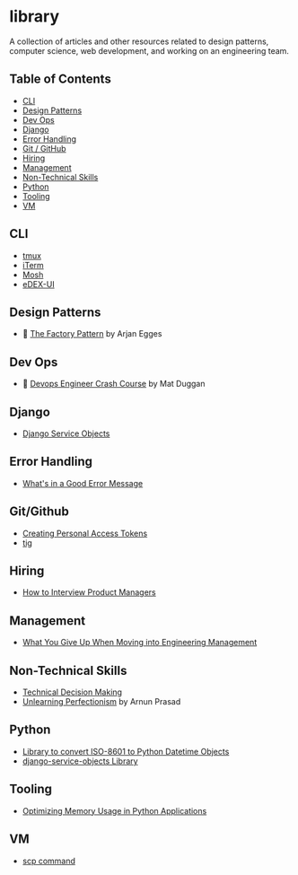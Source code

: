 # library
A collection of articles and other resources related to design patterns, computer science, web development, and working on an engineering team.

## Table of Contents

* [CLI](#cli)
* [Design Patterns](#design-patterns)
* [Dev Ops](#dev-ops)
* [Django](#django)
* [Error Handling](#error-handling)
* [Git / GitHub](#git-github)
* [Hiring](#hiring)
* [Management](#management)
* [Non-Technical Skills](#non-technical)
* [Python](#python)
* [Tooling](#tooling)
* [VM](#vm)

## CLI <a name="cli"></a>

* [tmux](https://github.com/tmux/tmux)
* [iTerm](https://iterm2.com/)
* [Mosh](https://mosh.org/)
* [eDEX-UI](https://github.com/GitSquared/edex-ui)

## Design Patterns <a name="design-patterns"></a>

* 📼 [The Factory Pattern](https://www.youtube.com/watch?v=s_4ZrtQs8Do) by Arjan Egges

## Dev Ops <a name="dev-ops"></a>

* 📜 [Devops Engineer Crash Course](https://matduggan.com/devops-engineer-crash-course/) by Mat Duggan

## Django <a name="django"></a>

* [Django Service Objects](https://mitchel.me/2017/django-service-objects/)

## Error Handling <a name="error-handling"></a>

* [What's in a Good Error Message](https://www.morling.dev/blog/whats-in-a-good-error-message/)

## Git/Github <a name="git-github"></a>

* [Creating Personal Access Tokens](https://docs.github.com/en/authentication/keeping-your-account-and-data-secure/creating-a-personal-access-token)
* [tig](https://github.com/jonas/tig)

## Hiring <a nam="hiring"></a>

* [How to Interview Product Managers](https://www.lennysnewsletter.com/p/how-to-interview-product-managers?token=eyJ1c2VyX2lkIjoyOTkyMTcwLCJfIjoib2c0elUiLCJpYXQiOjE2NDc5NjcyODcsImV4cCI6MTY0Nzk3MDg4NywiaXNzIjoicHViLTEwODQ1Iiwic3ViIjoicG9zdC1yZWFjdGlvbiJ9.ZWRlHcNG-KczHcUB8rlAOmqdWDpIfn1wpi-sYXvgVfU&s=r)

## Management <a name="management"></a>

* [What You Give Up When Moving into Engineering Management](https://stackoverflow.blog/2022/02/23/what-you-give-up-when-moving-into-engineering-management/)

## Non-Technical Skills <a name="non-technical"></a>

* [Technical Decision Making](https://www.reforge.com/blog/technical-decision-making)
* [Unlearning Perfectionism](https://arunkprasad.com/log/unlearning-perfectionism/) by Arnun Prasad

## Python <a name="python"></a>

* [Library to convert ISO-8601 to Python Datetime Objects](https://github.com/closeio/ciso8601)
* [django-service-objects Library](https://pypi.org/project/django-service-objects/)

## Tooling <a name="tooling"></a>

* [Optimizing Memory Usage in Python Applications](https://martinheinz.dev/blog/68)

## VM <a name="vm"></a>

* [scp command](https://www.computerhope.com/unix/scp.htm)
